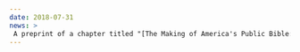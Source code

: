 ```yaml
---
date: 2018-07-31
news: >
 A preprint of a chapter titled "[The Making of America's Public Bible: Computational Text Analysis in Religious History](https://dx.doi.org/10.17613/M6WW76Z8Q)," to be published in *Introduction to Digital Humanities: Research Methods for the Study of Religion*, is now available.
---
```

